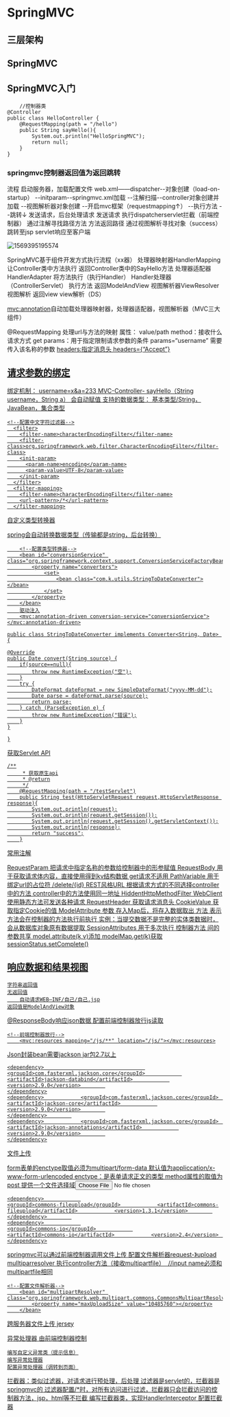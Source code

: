 # SpringMVC

## 三层架构

## SpringMVC

## SpringMVC入门

```
	//控制器类
@Controller
public class HelloController {
    @RequestMapping(path = "/hello")
    public String sayHello(){
        System.out.println("HelloSpringMVC");
        return null;
    }
}
```

### springmvc控制器返回值为返回跳转

流程
	启动服务器，加载配置文件
		web.xml——dispatcher--对象创建（load-on-startup）
			--initparam--springmvc.xml加载
				--注解扫描--controller对象创建并加载
				--视图解析器对象创建
				--开启mvc框架（requestmapping↑）
					--执行方法
						--跳转↓
	发送请求，后台处理请求
		<a>发送请求
			执行dispatcherservlet拦截（前端控制器）
				通过注解寻找路径方法
					方法返回路径
						通过视图解析寻找对象（success）
							跳转至jsp
								servlet响应至客户端

![1569395195574](C:\Users\feketerigo\AppData\Roaming\Typora\typora-user-images\1569395195574.png)

SpringMVC基于组件开发方式执行流程（xx器）
	处理器映射器HandlerMapping
		让Controller类中方法执行
			返回Controller类中的SayHello方法
	处理器适配器HandlerAdapter
		将方法执行（执行Handler）
	Handler处理器（ControllerServlet）
		执行方法
			返回ModelAndView
	视图解析器ViewResolver
		视图解析
			返回view
	view解析（DS）

<mvc:annotation>自动加载处理器映射器，处理器适配器，视图解析器（MVC三大组件）

@RequestMapping 
	处理url与方法的映射
	属性：
		value/path
		method：接收什么请求方式
			<a>get
		params：用于指定限制请求参数的条件
        	params=“username” 需要传入该名称的参数
        		<a href="user/x?username=x">
        headers:指定消息头
        	headers={“Accept”}
        		 
## 请求参数的绑定
绑定机制：
	username=x&a=233
		MVC-Controller-
			sayHello（String username，String a）
				会自动赋值
支持的数据类型：
	基本类型/String，JavaBean，集合类型

```
<!--配置中文字符过滤器-->
  <filter>
    <filter-name>characterEncodingFilter</filter-name>
    <filter-class>org.springframework.web.filter.CharacterEncodingFilter</filter-class>
    <init-param>
      <param-name>encoding</param-name>
      <param-value>UTF-8</param-value>
    </init-param>
  </filter>
  <filter-mapping>
    <filter-name>characterEncodingFilter</filter-name>
    <url-pattern>/*</url-pattern>
  </filter-mapping>
```

自定义类型转换器

spring会自动转换数据类型（传输都是string，后台转换）
	

```
	<!--配置类型转换器-->
    <bean id="conversionService" class="org.springframework.context.support.ConversionServiceFactoryBean">
        <property name="converters">
            <set>
                <bean class="com.k.utils.StringToDateConverter"></bean>
            </set>
        </property>
    </bean>
    驱动注入
    <mvc:annotation-driven conversion-service="conversionService"></mvc:annotation-driven>
```

```
public class StringToDateConverter implements Converter<String, Date> {

@Override
public Date convert(String source) {
    if(source==null){
        throw new RuntimeException("空");
    }
    try {
        DateFormat dateFormat = new SimpleDateFormat("yyyy-MM-dd");
        Date parse = dateFormat.parse(source);
        return parse;
    } catch (ParseException e) {
        throw new RuntimeException("错误");
    }
}

}
```

获取Servlet API
	

```
/**
     * 获取原生api
     * @return
     */
    @RequestMapping(path = "/testServlet")
    public String test(HttpServletRequest request,HttpServletResponse response){
        System.out.println(request);
        System.out.println(request.getSession());
        System.out.println(request.getSession().getServletContext());
        System.out.println(response);
        return "success";
    }
```

常用注解

RequestParam
	把请求中指定名称的参数给控制器中的形参赋值
RequestBody
	用于获取请求体内容，直接使用得到kv结构数据
	get请求不适用
PathVariable
	用于绑定url的占位符
		/delete/{id}
REST风格URL
	根据请求方式的不同选择controller中的方法
    controller中的方法使用同一地址
HiddentHttpMethodFilter
	WebClient使用静态方法可发送各种请求
RequestHeader
	获取请求消息头
CookieValue
	获取指定Cookie的值
ModelAttribute
	参数
		存入Map后，将存入数据取出
	方法
		表示方法会在控制器的方法执行前执行
			实例：当提交数据不是完整的实体类数据时，会从数据库对象原有数据提取
SessionAttributes
	用于多次执行 控制器方法 间的参数共享
	model.attribute(k,v)添加
	modelMap.get(k)获取
	sessionStatus.setComplete()

## 响应数据和结果视图
	字符串返回值
	无返回值
		自动请求WEB—INF/自己/自己.jsp
	返回值是ModelAndView对象

@ResponseBody响应json数据
	配置前端控制器放行js读取

```
<!--前端控制器放行-->
    <mvc:resources mapping="/js/**" location="/js/"></mvc:resources>
```

Json封装bean需要jackson jar包2.7以上

```
<dependency>            			 		 <groupId>com.fasterxml.jackson.core</groupId>            <artifactId>jackson-databind</artifactId>            <version>2.9.0</version>        
</dependency>
<dependency>            <groupId>com.fasterxml.jackson.core</groupId>            <artifactId>jackson-core</artifactId>            <version>2.9.0</version>        
</dependency>        
<dependency>            <groupId>com.fasterxml.jackson.core</groupId>            <artifactId>jackson-annotations</artifactId>            <version>2.9.0</version>        
</dependency>
```

文件上传

form表单的enctype取值必须为multipart/form-data
	默认值为appliccation/x-www-form-urlencoded
		enctype：是表单请求正文的类型
	method属性的取值为post
	提供一个文件选择域<input type="file">

```
<dependency>            
<groupId>commons-fileupload</groupId>            <artifactId>commons-fileupload</artifactId>            <version>1.3.1</version>        
</dependency>        
<dependency>            
<groupId>commons-io</groupId>            
<artifactId>commons-io</artifactId>            <version>2.4</version>        
</dependency>
```

springmvc可以通过前端控制器调用文件上传
	配置文件解析器request-》upload
		mulltiparresolver
​	执行controller方法（接收multipartfile）
​		//input name必须和multipartfile相同

```
<!--配置文件解析器-->
    <bean id="multipartResolver" class="org.springframework.web.multipart.commons.CommonsMultipartResolver">
        <property name="maxUploadSize" value="10485760"></property>
    </bean>
```

跨服务器文件上传
	jersey
	
异常处理器
	由前端控制器控制
	
	编写自定义异常类（提示信息）
	编写异常处理器
	配置异常处理器（调转到页面）
	
拦截器：类似过滤器，对请求进行预处理，后处理
	过滤器是servlet的，拦截器是springmvc的
	过滤器配置/*时，对所有访问进行过滤，拦截器只会拦截访问的控制器方法，jsp，html等不拦截
		编写拦截器类，实现HandlerInterceptor
		配置拦截器
	